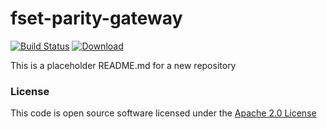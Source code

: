 # fset-parity-gateway

[![Build Status](https://travis-ci.org/hmrc/fset-parity-gateway.svg)](https://travis-ci.org/hmrc/fset-parity-gateway) [ ![Download](https://api.bintray.com/packages/hmrc/releases/fset-parity-gateway/images/download.svg) ](https://bintray.com/hmrc/releases/fset-parity-gateway/_latestVersion)

This is a placeholder README.md for a new repository

### License

This code is open source software licensed under the [Apache 2.0 License]("http://www.apache.org/licenses/LICENSE-2.0.html")
